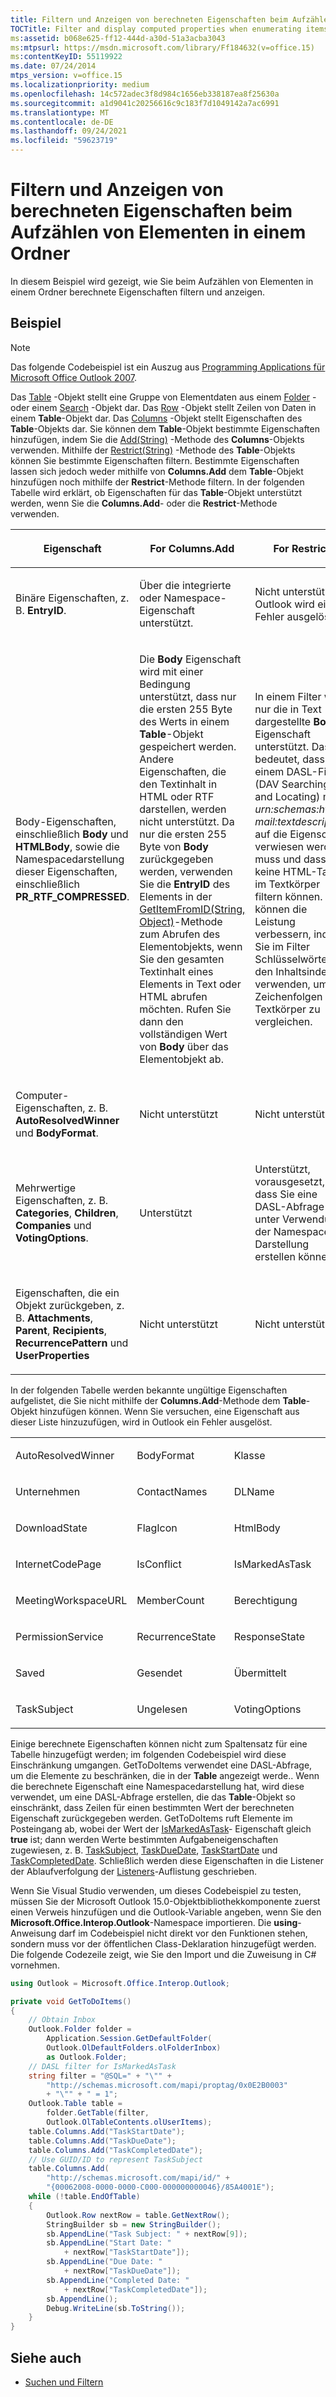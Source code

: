 ```yaml
---
title: Filtern und Anzeigen von berechneten Eigenschaften beim Aufzählen von Elementen in einem Ordner
TOCTitle: Filter and display computed properties when enumerating items in a folder
ms:assetid: b068e625-ff12-444d-a30d-51a3acba3043
ms:mtpsurl: https://msdn.microsoft.com/library/Ff184632(v=office.15)
ms:contentKeyID: 55119922
ms.date: 07/24/2014
mtps_version: v=office.15
ms.localizationpriority: medium
ms.openlocfilehash: 14c572adec3f8d984c1656eb338187ea8f25630a
ms.sourcegitcommit: a1d9041c20256616c9c183f7d1049142a7ac6991
ms.translationtype: MT
ms.contentlocale: de-DE
ms.lasthandoff: 09/24/2021
ms.locfileid: "59623719"
---
```

# <a name="filter-and-display-computed-properties-when-enumerating-items-in-a-folder"></a>Filtern und Anzeigen von berechneten Eigenschaften beim Aufzählen von Elementen in einem Ordner

In diesem Beispiel wird gezeigt, wie Sie beim Aufzählen von Elementen in einem Ordner berechnete Eigenschaften filtern und anzeigen.

## <a name="example"></a>Beispiel

> [!NOTE] 
> Das folgende Codebeispiel ist ein Auszug aus [Programming Applications für Microsoft Office Outlook 2007](https://www.amazon.com/gp/product/0735622493?ie=UTF8&tag=msmsdn-20&linkCode=as2&camp=1789&creative=9325&creativeASIN=0735622493).


Das [Table](https://msdn.microsoft.com/library/bb652856\(v=office.15\)) -Objekt stellt eine Gruppe von Elementdaten aus einem [Folder](https://msdn.microsoft.com/library/bb645774\(v=office.15\)) - oder einem [Search](https://msdn.microsoft.com/library/bb612611\(v=office.15\)) -Objekt dar. Das [Row](https://msdn.microsoft.com/library/bb610126\(v=office.15\)) -Objekt stellt Zeilen von Daten in einem **Table**-Objekt dar. Das [Columns](https://msdn.microsoft.com/library/bb646214\(v=office.15\)) -Objekt stellt Eigenschaften des **Table**-Objekts dar. Sie können dem **Table**-Objekt bestimmte Eigenschaften hinzufügen, indem Sie die [Add(String)](https://msdn.microsoft.com/library/bb652865\(v=office.15\)) -Methode des **Columns**-Objekts verwenden. Mithilfe der [Restrict(String)](https://msdn.microsoft.com/library/bb612178\(v=office.15\)) -Methode des **Table**-Objekts können Sie bestimmte Eigenschaften filtern. Bestimmte Eigenschaften lassen sich jedoch weder mithilfe von **Columns.Add** dem **Table**-Objekt hinzufügen noch mithilfe der **Restrict**-Methode filtern. In der folgenden Tabelle wird erklärt, ob Eigenschaften für das **Table**-Objekt unterstützt werden, wenn Sie die **Columns.Add**- oder die **Restrict**-Methode verwenden.

<table>
<colgroup>
<col style="width: 33%" />
<col style="width: 33%" />
<col style="width: 33%" />
</colgroup>
<thead>
<tr class="header">
<th><p>Eigenschaft</p></th>
<th><p>For Columns.Add</p></th>
<th><p>For Restrict</p></th>
</tr>
</thead>
<tbody>
<tr class="odd">
<td><p>Binäre Eigenschaften, z. B. <b>EntryID</b>.</p></td>
<td><p>Über die integrierte oder Namespace-Eigenschaft unterstützt.</p></td>
<td><p>Nicht unterstützt. In Outlook wird ein Fehler ausgelöst.</p></td>
</tr>
<tr class="even">
<td><p>Body-Eigenschaften, einschließlich <b>Body</b> und <b>HTMLBody</b>, sowie die Namespacedarstellung dieser Eigenschaften, einschließlich <b>PR_RTF_COMPRESSED</b>.</p></td>
<td><p>Die <b>Body</b> Eigenschaft wird mit einer Bedingung unterstützt, dass nur die ersten 255 Byte des Werts in einem <b>Table</b>-Objekt gespeichert werden. Andere Eigenschaften, die den Textinhalt in HTML oder RTF darstellen, werden nicht unterstützt. Da nur die ersten 255 Byte von <b>Body</b> zurückgegeben werden, verwenden Sie die <b>EntryID</b> des Elements in der <a href="https://msdn.microsoft.com/library/bb644121(v=office.15)">GetItemFromID(String, Object)</a>-Methode zum Abrufen des Elementobjekts, wenn Sie den gesamten Textinhalt eines Elements in Text oder HTML abrufen möchten. Rufen Sie dann den vollständigen Wert von <b>Body</b> über das Elementobjekt ab.</p></td>
<td><p>In einem Filter wird nur die in Text dargestellte <b>Body</b>-Eigenschaft unterstützt. Das bedeutet, dass in einem DASL-Filter (DAV Searching and Locating) mit <em>urn:schemas:http-mail:textdescription</em> auf die Eigenschaft verwiesen werden muss und dass Sie keine HTML-Tags im Textkörper filtern können. Sie können die Leistung verbessern, indem Sie im Filter Schlüsselwörter für den Inhaltsindex verwenden, um Zeichenfolgen im Textkörper zu vergleichen.</p></td>
</tr>
<tr class="odd">
<td><p>Computer-Eigenschaften, z. B. <b>AutoResolvedWinner</b> und <b>BodyFormat</b>.</p></td>
<td><p>Nicht unterstützt</p></td>
<td><p>Nicht unterstützt</p></td>
</tr>
<tr class="even">
<td><p>Mehrwertige Eigenschaften, z. B. <b>Categories</b>, <b>Children</b>, <b>Companies</b> und <b>VotingOptions</b>.</p></td>
<td><p>Unterstützt</p></td>
<td><p>Unterstützt, vorausgesetzt, dass Sie eine DASL-Abfrage unter Verwendung der Namespace-Darstellung erstellen können.</p></td>
</tr>
<tr class="odd">
<td><p>Eigenschaften, die ein Objekt zurückgeben, z. B. <b>Attachments</b>, <b>Parent</b>, <b>Recipients</b>, <b>RecurrencePattern</b> und <b>UserProperties</b></p></td>
<td><p>Nicht unterstützt</p></td>
<td><p>Nicht unterstützt</p></td>
</tr>
</tbody>
</table>


In der folgenden Tabelle werden bekannte ungültige Eigenschaften aufgelistet, die Sie nicht mithilfe der **Columns.Add**-Methode dem **Table**-Objekt hinzufügen können. Wenn Sie versuchen, eine Eigenschaft aus dieser Liste hinzuzufügen, wird in Outlook ein Fehler ausgelöst.

<table>
<colgroup>
<col style="width: 33%" />
<col style="width: 33%" />
<col style="width: 33%" />
</colgroup>
<tbody>
<tr class="odd">
<td><p>AutoResolvedWinner</p></td>
<td><p>BodyFormat</p></td>
<td><p>Klasse</p></td>
</tr>
<tr class="even">
<td><p>Unternehmen</p></td>
<td><p>ContactNames</p></td>
<td><p>DLName</p></td>
</tr>
<tr class="odd">
<td><p>DownloadState</p></td>
<td><p>FlagIcon</p></td>
<td><p>HtmlBody</p></td>
</tr>
<tr class="even">
<td><p>InternetCodePage</p></td>
<td><p>IsConflict</p></td>
<td><p>IsMarkedAsTask</p></td>
</tr>
<tr class="odd">
<td><p>MeetingWorkspaceURL</p></td>
<td><p>MemberCount</p></td>
<td><p>Berechtigung</p></td>
</tr>
<tr class="even">
<td><p>PermissionService</p></td>
<td><p>RecurrenceState</p></td>
<td><p>ResponseState</p></td>
</tr>
<tr class="odd">
<td><p>Saved</p></td>
<td><p>Gesendet</p></td>
<td><p>Übermittelt</p></td>
</tr>
<tr class="even">
<td><p>TaskSubject</p></td>
<td><p>Ungelesen</p></td>
<td><p>VotingOptions</p></td>
</tr>
</tbody>
</table>


Einige berechnete Eigenschaften können nicht zum Spaltensatz für eine Tabelle hinzugefügt werden; im folgenden Codebeispiel wird diese Einschränkung umgangen. GetToDoItems verwendet eine DASL-Abfrage, um die Elemente zu beschränken, die in der **Table** angezeigt werde.. Wenn die berechnete Eigenschaft eine Namespacedarstellung hat, wird diese verwendet, um eine DASL-Abfrage erstellen, die das **Table**-Objekt so einschränkt, dass Zeilen für einen bestimmten Wert der berechneten Eigenschaft zurückgegeben werden. GetToDoItems ruft Elemente im Posteingang ab, wobei der Wert der [IsMarkedAsTask](https://msdn.microsoft.com/library/bb623631\(v=office.15\))- Eigenschaft gleich **true** ist; dann werden Werte bestimmten Aufgabeneigenschaften zugewiesen, z. B. [TaskSubject](https://msdn.microsoft.com/library/bb643880\(v=office.15\)), [TaskDueDate](https://msdn.microsoft.com/library/bb623035\(v=office.15\)), [TaskStartDate](https://msdn.microsoft.com/library/bb610832\(v=office.15\)) und [TaskCompletedDate](https://msdn.microsoft.com/library/bb624055\(v=office.15\)). Schließlich werden diese Eigenschaften in die Listener der Ablaufverfolgung der [Listeners](https://msdn.microsoft.com/library/system.diagnostics.debug.listeners.aspx)-Auflistung geschrieben.

Wenn Sie Visual Studio verwenden, um dieses Codebeispiel zu testen, müssen Sie der Microsoft Outlook 15.0-Objektbibliothekkomponente zuerst einen Verweis hinzufügen und die Outlook-Variable angeben, wenn Sie den **Microsoft.Office.Interop.Outlook**-Namespace importieren. Die **using**-Anweisung darf im Codebeispiel nicht direkt vor den Funktionen stehen, sondern muss vor der öffentlichen Class-Deklaration hinzugefügt werden. Die folgende Codezeile zeigt, wie Sie den Import und die Zuweisung in C\# vornehmen.

```csharp
using Outlook = Microsoft.Office.Interop.Outlook;
```


```csharp
private void GetToDoItems()
{
    // Obtain Inbox
    Outlook.Folder folder =
        Application.Session.GetDefaultFolder(
        Outlook.OlDefaultFolders.olFolderInbox)
        as Outlook.Folder;
    // DASL filter for IsMarkedAsTask
    string filter = "@SQL=" + "\"" +
        "http://schemas.microsoft.com/mapi/proptag/0x0E2B0003"
        + "\"" + " = 1";
    Outlook.Table table =
        folder.GetTable(filter,
        Outlook.OlTableContents.olUserItems);
    table.Columns.Add("TaskStartDate");
    table.Columns.Add("TaskDueDate");
    table.Columns.Add("TaskCompletedDate");
    // Use GUID/ID to represent TaskSubject
    table.Columns.Add(
        "http://schemas.microsoft.com/mapi/id/" +
        "{00062008-0000-0000-C000-000000000046}/85A4001E");
    while (!table.EndOfTable)
    {
        Outlook.Row nextRow = table.GetNextRow();
        StringBuilder sb = new StringBuilder();
        sb.AppendLine("Task Subject: " + nextRow[9]);
        sb.AppendLine("Start Date: "
            + nextRow["TaskStartDate"]);
        sb.AppendLine("Due Date: "
            + nextRow["TaskDueDate"]);
        sb.AppendLine("Completed Date: "
            + nextRow["TaskCompletedDate"]);
        sb.AppendLine();
        Debug.WriteLine(sb.ToString());
    }
}
```

## <a name="see-also"></a>Siehe auch

- [Suchen und Filtern](search-and-filter.md)

